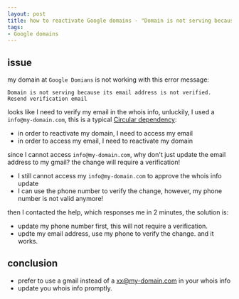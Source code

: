 ```yaml
---
layout: post 
title: how to reactivate Google domains - "Domain is not serving because its email address is not verified"
tags:
- Google domains
---
```


## issue

my domain at `Google Domians` is not working with this error message:
```
Domain is not serving because its email address is not verified. Resend verification email
```

looks like I need to verify my email in the whois info, unluckily, I used a `info@my-domain.com`, this is a typical [Circular dependency](https://en.wikipedia.org/wiki/Circular_dependency):

 - in order to reactivate my domain, I need to access my email
 - in order to access my email, I need to reactivate my domain
 
 since I cannot access `info@my-domain.com`, why don't just update the email address to my gmail? the change will require a verification!
  - I still cannot access my `info@my-domain.com` to approve the whois info update
  - I can use the phone number to verify the change, however, my phone number is not valid anymore!
  
 then I contacted the help, which responses me in 2 minutes, the solution is:
  - update my phone number first, this will not require a verification. 
  - updte my email address, use my phone to verify the change. 
 and it works. 
 
 ## conclusion
  - prefer to use a gmail instead of a xx@my-domain.com in your whois info
  - update you whois info promptly. 
